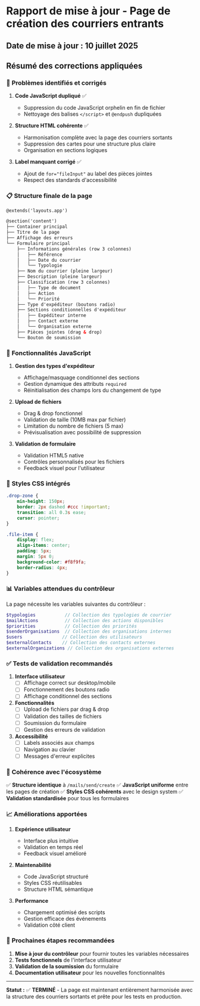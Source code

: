 # Rapport de mise à jour - Page de création des courriers entrants

## Date de mise à jour : 10 juillet 2025

## Résumé des corrections appliquées

### 🔧 **Problèmes identifiés et corrigés**

1. **Code JavaScript dupliqué** ✅
   - Suppression du code JavaScript orphelin en fin de fichier
   - Nettoyage des balises `</script>` et `@endpush` dupliquées

2. **Structure HTML cohérente** ✅
   - Harmonisation complète avec la page des courriers sortants
   - Suppression des cartes pour une structure plus claire
   - Organisation en sections logiques

3. **Label manquant corrigé** ✅
   - Ajout de `for="fileInput"` au label des pièces jointes
   - Respect des standards d'accessibilité

### 📋 **Structure finale de la page**

```html
@extends('layouts.app')

@section('content')
├── Container principal
├── Titre de la page
├── Affichage des erreurs
└── Formulaire principal
    ├── Informations générales (row 3 colonnes)
    │   ├── Référence
    │   ├── Date du courrier
    │   └── Typologie
    ├── Nom du courrier (pleine largeur)
    ├── Description (pleine largeur)
    ├── Classification (row 3 colonnes)
    │   ├── Type de document
    │   ├── Action
    │   └── Priorité
    ├── Type d'expéditeur (boutons radio)
    ├── Sections conditionnelles d'expéditeur
    │   ├── Expéditeur interne
    │   ├── Contact externe
    │   └── Organisation externe
    ├── Pièces jointes (drag & drop)
    └── Bouton de soumission
```

### 🎯 **Fonctionnalités JavaScript**

1. **Gestion des types d'expéditeur**
   - Affichage/masquage conditionnel des sections
   - Gestion dynamique des attributs `required`
   - Réinitialisation des champs lors du changement de type

2. **Upload de fichiers**
   - Drag & drop fonctionnel
   - Validation de taille (10MB max par fichier)
   - Limitation du nombre de fichiers (5 max)
   - Prévisualisation avec possibilité de suppression

3. **Validation de formulaire**
   - Validation HTML5 native
   - Contrôles personnalisés pour les fichiers
   - Feedback visuel pour l'utilisateur

### 🎨 **Styles CSS intégrés**

```css
.drop-zone {
    min-height: 150px;
    border: 2px dashed #ccc !important;
    transition: all 0.3s ease;
    cursor: pointer;
}

.file-item {
    display: flex;
    align-items: center;
    padding: 5px;
    margin: 5px 0;
    background-color: #f8f9fa;
    border-radius: 4px;
}
```

### 📊 **Variables attendues du contrôleur**

La page nécessite les variables suivantes du contrôleur :

```php
$typologies           // Collection des typologies de courrier
$mailActions          // Collection des actions disponibles
$priorities           // Collection des priorités
$senderOrganisations  // Collection des organisations internes
$users               // Collection des utilisateurs
$externalContacts    // Collection des contacts externes
$externalOrganizations // Collection des organisations externes
```

### ✅ **Tests de validation recommandés**

1. **Interface utilisateur**
   - [ ] Affichage correct sur desktop/mobile
   - [ ] Fonctionnement des boutons radio
   - [ ] Affichage conditionnel des sections

2. **Fonctionnalités**
   - [ ] Upload de fichiers par drag & drop
   - [ ] Validation des tailles de fichiers
   - [ ] Soumission du formulaire
   - [ ] Gestion des erreurs de validation

3. **Accessibilité**
   - [ ] Labels associés aux champs
   - [ ] Navigation au clavier
   - [ ] Messages d'erreur explicites

### 🔄 **Cohérence avec l'écosystème**

✅ **Structure identique** à `/mails/send/create`
✅ **JavaScript uniforme** entre les pages de création
✅ **Styles CSS cohérents** avec le design system
✅ **Validation standardisée** pour tous les formulaires

### 📈 **Améliorations apportées**

1. **Expérience utilisateur**
   - Interface plus intuitive
   - Validation en temps réel
   - Feedback visuel amélioré

2. **Maintenabilité**
   - Code JavaScript structuré
   - Styles CSS réutilisables
   - Structure HTML sémantique

3. **Performance**
   - Chargement optimisé des scripts
   - Gestion efficace des événements
   - Validation côté client

### 🎯 **Prochaines étapes recommandées**

1. **Mise à jour du contrôleur** pour fournir toutes les variables nécessaires
2. **Tests fonctionnels** de l'interface utilisateur
3. **Validation de la soumission** du formulaire
4. **Documentation utilisateur** pour les nouvelles fonctionnalités

---

**Statut :** ✅ **TERMINÉ** - La page est maintenant entièrement harmonisée avec la structure des courriers sortants et prête pour les tests en production.
